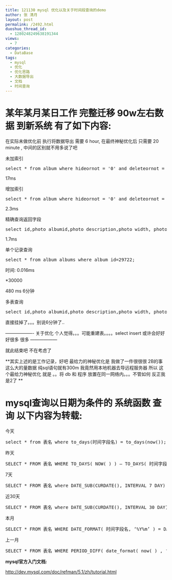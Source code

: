 ```yaml
---
title: 121130 mysql 优化以及关于时间段查询的demo
author: 张 清月
layout: post
permalink: /2492.html
duoshuo_thread_id:
  - 1280248249638191344
views:
  - 7
categories:
  - DataBase
tags:
  - mysql
  - 优化
  - 优化思路
  - 大数据导出
  - 文档
  - 时间查询
---
```

# 某年某月某日工作 完整迁移 90w左右数据 到新系统 有了如下内容:

在实际未做优化前 执行将数据导出 需要 6 hour, 在最终神秘优化后 只需要 20 minute , 中间的区别就不用多说了吧

未加索引

<pre lang="mysql">select * from album where hideornot = '0' and deleteornot = '0' order by id desc limit 0,30000;
</pre>

17ms

增加索引

<pre lang="mysql">select * from album where hideornot = '0' and deleteornot = '0' order by id desc limit 0,30000;
</pre>

2.3ms

精确查询返回字段

<pre lang="mysql">select id,photo_albumid,photo_description,photo_width, photo_height,photo_host,photo_path,photo_goodbabyname,photo_userid,photo_username,photo_categoryid from album where hideornot = '0' and deleteornot = '0' order by id desc limit 0,30000;
</pre>

1.7ms

单个记录查询

<pre lang="mysql">select * from album_albums where album_id=29722;
</pre>

时间: 0.016ms

*30000

480 ms 6分钟

多表查询

<pre lang="mysql">select id,photo_albumid,photo_description,photo_width, photo_height,photo_host,photo_path,photo_goodbabyname,photo_userid,photo_username,photo_categoryid,a.album_name,a.album_description from album ,album_albums as a where hideornot = '0' and deleteornot = '0' and album_id=a.album_id order by id desc limit 0,30000;
</pre>

直接挂掉了。。。别说6分钟了..

&#8212;&#8212;&#8212;&#8212;&#8212;&#8212;- 关于优化 个人觉得。。。可能重建表。。。。select insert 或许会好好好很多 很多 &#8212;&#8212;&#8212;&#8212;&#8212;&#8212;

就此结束吧 不在考虑了 

**其实上述的是工作记录，好吧 最给力的神秘优化是 我做了一件很很很 2B的事 这么大的量数据 纯sql语句就有300m 我竟然用本地机器去导远程服务器 所以 这个最给力神秘优化 就是 。。将 db 和 程序 放置在同一网络内。。。不管如何 反正我是2了 ** 

# mysql查询以日期为条件的 系统函数 查询 以下内容为转载:

今天

<pre lang="mysql">select * from 表名 where to_days(时间字段名) = to_days(now());
</pre>

昨天

<pre lang="mysql">SELECT * FROM 表名 WHERE TO_DAYS( NOW( ) ) – TO_DAYS( 时间字段名) &lt;= 1
</pre>

7天

<pre lang="mysql">SELECT * FROM 表名 where DATE_SUB(CURDATE(), INTERVAL 7 DAY) &lt;= date(时间字段名)
</pre>

近30天

<pre lang="mysql">SELECT * FROM 表名 where DATE_SUB(CURDATE(), INTERVAL 30 DAY) &lt;= date(时间字段名)
</pre>

本月

<pre lang="mysql">SELECT * FROM 表名 WHERE DATE_FORMAT( 时间字段名, ‘%Y%m’ ) = DATE_FORMAT( CURDATE( ) , ‘%Y%m’ )
</pre>

上一月

<pre lang="mysql">SELECT * FROM 表名 WHERE PERIOD_DIFF( date_format( now( ) , ‘%Y%m’ ) , date_format( 时间字段名, ‘%Y%m’ ) ) =1
</pre>

**mysql官方入门文档:**

http://dev.mysql.com/doc/refman/5.1/zh/tutorial.html
